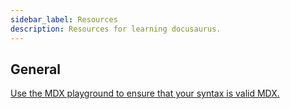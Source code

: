 ```yaml
---
sidebar_label: Resources
description: Resources for learning docusaurus.
---
```


## General

[Use the MDX playground to ensure that your syntax is valid MDX.](https://mdx-git-renovate-babel-monorepo-mdx.vercel.app/playground/)